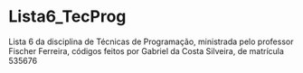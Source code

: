 # Lista6_TecProg
Lista 6 da disciplina de Técnicas de Programação, ministrada pelo professor Fischer Ferreira, códigos feitos por Gabriel da Costa Silveira, de matrícula 535676
